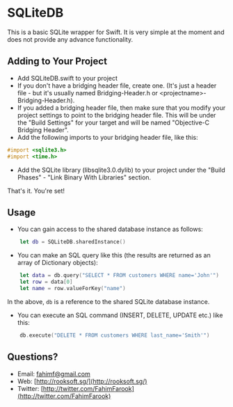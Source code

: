 SQLiteDB
========

This is a basic SQLite wrapper for Swift. It is very simple at the moment and does not provide any advance functionality.

Adding to Your Project
---
* Add SQLiteDB.swift to your project
* If you don't have a bridging header file, create one. (It's just a header file - but it's usually named Bridging-Header.h or &lt;projectname&gt;-Bridging-Header.h).
* If you added a bridging header file, then make sure that you modify your project settings to point to the bridging header file. This will be under the "Build Settings" for your target and will be named "Objective-C Bridging Header".
* Add the following imports to your bridging header file, like this:
```objective-c
#import <sqlite3.h>
#import <time.h>
```
* Add the SQLite library (libsqlite3.0.dylib) to your project under the "Build Phases" - "Link Binary With Libraries" section.

That's it. You're set!

Usage
---
* You can gain access to the shared database instance as follows:
```swift
	let db = SQLiteDB.sharedInstance()
```

* You can make an SQL query like this (the results are returned as an array of Dictionary objects):
```swift
	let data = db.query("SELECT * FROM customers WHERE name='John'")
	let row = data[0]
	let name = row.valueForKey("name")	
```
In the above, `db` is a reference to the shared SQLite database instance.

* You can execute an SQL command (INSERT, DELETE, UPDATE etc.) like this:
```swift
	db.execute("DELETE * FROM customers WHERE last_name='Smith'")
```

Questions?
---
* Email: [fahimf@gmail.com](mailto:fahimf@gmail.com)
* Web: [http://rooksoft.sg/](http://rooksoft.sg/)
* Twitter: [http://twitter.com/FahimFarook](http://twitter.com/FahimFarook)



